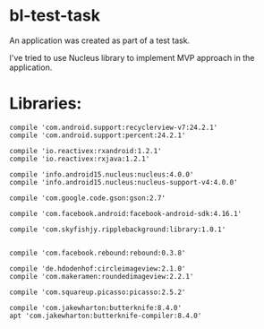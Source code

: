 # bl-test-task

An application was created as part of a test task.

I've tried to use Nucleus library to implement MVP approach in the application.

# Libraries:

    compile 'com.android.support:recyclerview-v7:24.2.1'
    compile 'com.android.support:percent:24.2.1'

    compile 'io.reactivex:rxandroid:1.2.1'
    compile 'io.reactivex:rxjava:1.2.1'

    compile 'info.android15.nucleus:nucleus:4.0.0'
    compile 'info.android15.nucleus:nucleus-support-v4:4.0.0'

    compile 'com.google.code.gson:gson:2.7'

    compile 'com.facebook.android:facebook-android-sdk:4.16.1'

    compile 'com.skyfishjy.ripplebackground:library:1.0.1'


    compile 'com.facebook.rebound:rebound:0.3.8'

    compile 'de.hdodenhof:circleimageview:2.1.0'
    compile 'com.makeramen:roundedimageview:2.2.1'

    compile 'com.squareup.picasso:picasso:2.5.2'
    
    compile 'com.jakewharton:butterknife:8.4.0'
    apt 'com.jakewharton:butterknife-compiler:8.4.0'
